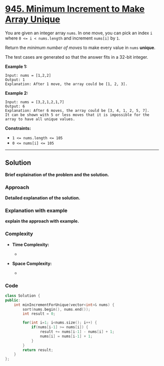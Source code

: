 
# [945. Minimum Increment to Make Array Unique](https://leetcode.com/problems/minimum-increment-to-make-array-unique/description)

You are given an integer array `nums`. In one move, you can pick an index `i` where `0 <= i < nums.length` and increment `nums[i]` by `1`.

Return the *minimum number of moves* to make every value in `nums` **unique**.

The test cases are generated so that the answer fits in a 32-bit integer.

**Example 1:**

    Input: nums = [1,2,2]
    Output: 1
    Explanation: After 1 move, the array could be [1, 2, 3].

**Example 2:**

    Input: nums = [3,2,1,2,1,7]
    Output: 6
    Explanation: After 6 moves, the array could be [3, 4, 1, 2, 5, 7].
    It can be shown with 5 or less moves that it is impossible for the array to have all unique values.
 
**Constraints:**

- `1 <= nums.length <= 105`
- `0 <= nums[i] <= 105`

---

## Solution

**Brief explaination of the problem and the solution.**

### Approach

**Detailed explanation of the solution.**

### Explanation with example

**explain the approach with example.**

### Complexity

- **Time Complexity:**

    - 

- **Space Complexity:**

    - 

### Code

```cpp
class Solution {
public:
    int minIncrementForUnique(vector<int>& nums) {
        sort(nums.begin(), nums.end());
        int result = 0;

        for(int i=1; i<nums.size(); i++) {
            if(nums[i-1] >= nums[i]) {
                result += nums[i-1] - nums[i] + 1;
                nums[i] = nums[i-1] + 1;
            }
        }
        return result;
    }
};
```